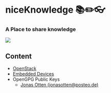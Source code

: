 # niceKnowledge  :books::pencil2::eyeglasses:
### A Place to share knowledge

![](http://i.imgur.com/SWoGYMR.gif)

## Content
- [OpenStack](openstack)
- [Embedded Devices](embedded_devices)
- OpenGPG Public Keys
  - [Jonas Otten (jonasotten@posteo.de)](keys/jonasotten_posteo-de.asc)
